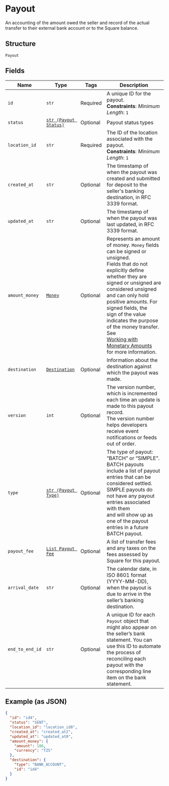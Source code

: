 
# Payout

An accounting of the amount owed the seller and record of the actual transfer to their
external bank account or to the Square balance.

## Structure

`Payout`

## Fields

| Name | Type | Tags | Description |
|  --- | --- | --- | --- |
| `id` | `str` | Required | A unique ID for the payout.<br>**Constraints**: *Minimum Length*: `1` |
| `status` | [`str (Payout Status)`](../../doc/models/payout-status.md) | Optional | Payout status types |
| `location_id` | `str` | Required | The ID of the location associated with the payout.<br>**Constraints**: *Minimum Length*: `1` |
| `created_at` | `str` | Optional | The timestamp of when the payout was created and submitted for deposit to the seller's banking destination, in RFC 3339 format. |
| `updated_at` | `str` | Optional | The timestamp of when the payout was last updated, in RFC 3339 format. |
| `amount_money` | [`Money`](../../doc/models/money.md) | Optional | Represents an amount of money. `Money` fields can be signed or unsigned.<br>Fields that do not explicitly define whether they are signed or unsigned are<br>considered unsigned and can only hold positive amounts. For signed fields, the<br>sign of the value indicates the purpose of the money transfer. See<br>[Working with Monetary Amounts](https://developer.squareup.com/docs/build-basics/working-with-monetary-amounts)<br>for more information. |
| `destination` | [`Destination`](../../doc/models/destination.md) | Optional | Information about the destination against which the payout was made. |
| `version` | `int` | Optional | The version number, which is incremented each time an update is made to this payout record.<br>The version number helps developers receive event notifications or feeds out of order. |
| `type` | [`str (Payout Type)`](../../doc/models/payout-type.md) | Optional | The type of payout: “BATCH” or “SIMPLE”.<br>BATCH payouts include a list of payout entries that can be considered settled.<br>SIMPLE payouts do not have any payout entries associated with them<br>and will show up as one of the payout entries in a future BATCH payout. |
| `payout_fee` | [`List Payout Fee`](../../doc/models/payout-fee.md) | Optional | A list of transfer fees and any taxes on the fees assessed by Square for this payout. |
| `arrival_date` | `str` | Optional | The calendar date, in ISO 8601 format (YYYY-MM-DD), when the payout is due to arrive in the seller’s banking destination. |
| `end_to_end_id` | `str` | Optional | A unique ID for each `Payout` object that might also appear on the seller’s bank statement. You can use this ID to automate the process of reconciling each payout with the corresponding line item on the bank statement. |

## Example (as JSON)

```json
{
  "id": "id4",
  "status": "SENT",
  "location_id": "location_id8",
  "created_at": "created_at2",
  "updated_at": "updated_at0",
  "amount_money": {
    "amount": 186,
    "currency": "TZS"
  },
  "destination": {
    "type": "BANK_ACCOUNT",
    "id": "id4"
  }
}
```

